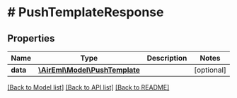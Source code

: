 # # PushTemplateResponse

## Properties

Name | Type | Description | Notes
------------ | ------------- | ------------- | -------------
**data** | [**\AirEml\Model\PushTemplate**](PushTemplate.md) |  | [optional]

[[Back to Model list]](../../README.md#models) [[Back to API list]](../../README.md#endpoints) [[Back to README]](../../README.md)
